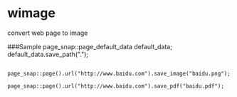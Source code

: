 # wimage
convert web page to image


###Sample
		page_snap::page_default_data default_data;
		default_data.save_path(".");
		
		page_snap::page().url("http://www.baidu.com").save_image("baidu.png");
		page_snap::page().url("http://www.baidu.com").save_pdf("baidu.pdf");